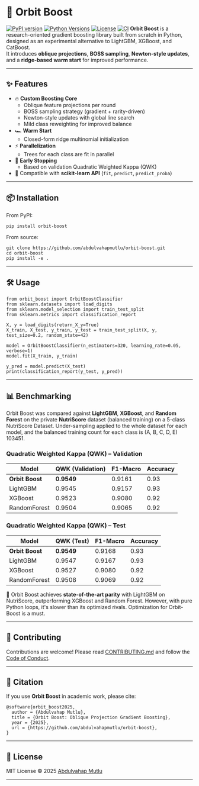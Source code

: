 # 🚀 Orbit Boost

[![PyPI version](https://img.shields.io/pypi/v/orbit-boost?color=blue&logo=pypi)](https://pypi.org/project/orbit-boost/)
[![Python Versions](https://img.shields.io/pypi/pyversions/orbit-boost?logo=python&logoColor=yellow)](https://pypi.org/project/orbit-boost/)
[![License](https://img.shields.io/github/license/abdulvahapmutlu/orbit-boost?color=green)](LICENSE)
[![CI](https://github.com/abdulvahapmutlu/orbit-boost/actions/workflows/ci.yml/badge.svg)](https://github.com/abdulvahapmutlu/orbit-boost/actions/workflows/ci.yml)
**Orbit Boost** is a research-oriented gradient boosting library built from scratch in Python, designed as an experimental alternative to LightGBM, XGBoost, and CatBoost.  
It introduces **oblique projections**, **BOSS sampling**, **Newton-style updates**, and a **ridge-based warm start** for improved performance.

---

## ✨ Features
- 🔥 **Custom Boosting Core**
  - Oblique feature projections per round
  - BOSS sampling strategy (gradient + rarity-driven)
  - Newton-style updates with global line search
  - Mild class reweighting for improved balance
- 🏎 **Warm Start**
  - Closed-form ridge multinomial initialization
- ⚡ **Parallelization**
  - Trees for each class are fit in parallel
- 🛑 **Early Stopping**
  - Based on validation Quadratic Weighted Kappa (QWK)
- 🎯 Compatible with **scikit-learn API** (`fit`, `predict`, `predict_proba`)

---

## 📦 Installation

From PyPI:
```
pip install orbit-boost
````

From source:

```
git clone https://github.com/abdulvahapmutlu/orbit-boost.git
cd orbit-boost
pip install -e .
```

---

## 🛠 Usage

```
from orbit_boost import OrbitBoostClassifier
from sklearn.datasets import load_digits
from sklearn.model_selection import train_test_split
from sklearn.metrics import classification_report

X, y = load_digits(return_X_y=True)
X_train, X_test, y_train, y_test = train_test_split(X, y, test_size=0.2, random_state=42)

model = OrbitBoostClassifier(n_estimators=320, learning_rate=0.05, verbose=1)
model.fit(X_train, y_train)

y_pred = model.predict(X_test)
print(classification_report(y_test, y_pred))
```

---

## 📊 Benchmarking

Orbit Boost was compared against **LightGBM**, **XGBoost**, and **Random Forest** on the private **NutriScore** dataset (balanced training) on a 5-class NutriScore Dataset. 
Under-sampling applied to the whole dataset for each model, and the balanced training count for each class is (A, B, C, D, E) 103451.

### Quadratic Weighted Kappa (QWK) – Validation

| Model           | QWK (Validation) | F1-Macro | Accuracy |
| --------------- | ---------------- | -------- | -------- |
| **Orbit Boost** | **0.9549**       | 0.9161   | 0.93     |
| LightGBM        | 0.9545           | 0.9157   | 0.93     |
| XGBoost         | 0.9523           | 0.9080   | 0.92     |
| RandomForest    | 0.9504           | 0.9065   | 0.92     |

### Quadratic Weighted Kappa (QWK) – Test

| Model           | QWK (Test) | F1-Macro | Accuracy |
| --------------- | ---------- | -------- | -------- |
| **Orbit Boost** | **0.9549** | 0.9168   | 0.93     |
| LightGBM        | 0.9547     | 0.9167   | 0.93     |
| XGBoost         | 0.9527     | 0.9080   | 0.92     |
| RandomForest    | 0.9508     | 0.9069   | 0.92     |

📌 Orbit Boost achieves **state-of-the-art parity** with LightGBM on NutriScore, outperforming XGBoost and Random Forest. However, with pure Python loops, it's slower than its optimized rivals. Optimization for Orbit-Boost is a must.

---

## 🤝 Contributing

Contributions are welcome! Please read [CONTRIBUTING.md](CONTRIBUTING.md) and follow the [Code of Conduct](CODE_OF_CONDUCT.md).

---

## 📜 Citation

If you use **Orbit Boost** in academic work, please cite:

```
@software{orbit_boost2025,
  author = {Abdulvahap Mutlu},
  title = {Orbit Boost: Oblique Projection Gradient Boosting},
  year = {2025},
  url = {https://github.com/abdulvahapmutlu/orbit-boost},
}
```
---

## 📄 License

MIT License © 2025 [Abdulvahap Mutlu](https://github.com/abdulvahapmutlu)

---
